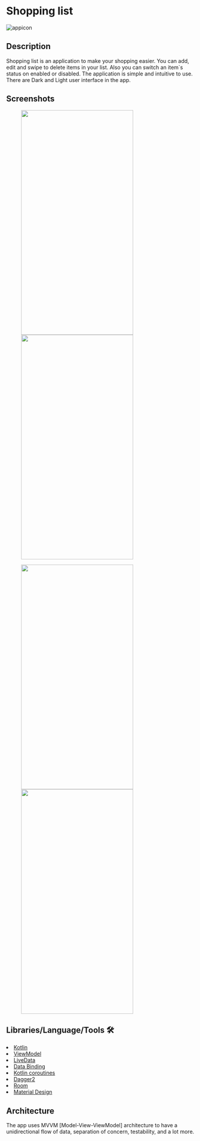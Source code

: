 # Shopping list

![appicon](https://user-images.githubusercontent.com/96004385/194842853-3bf1bce9-14fc-4df6-b586-e09fff3ad7d0.png)

## Description
Shopping list is an application to make your shopping easier.
You can add, edit and swipe to delete items in your list. Also you can switch an item`s status on enabled or disabled.
The application is simple and intuitive to use. There are Dark and Light user interface in the app.

## Screenshots

<img src="https://user-images.githubusercontent.com/96004385/194867745-46b0d4d1-1f83-4c79-96cf-2303bbb55939.png" height="600" width="300" hspace="40"><img src="https://user-images.githubusercontent.com/96004385/194867762-7896c787-9b04-4b55-9852-40fe6f46d93b.png" height="600" width="300" hspace="40">

<img src="https://user-images.githubusercontent.com/96004385/194867779-8eb9136a-396b-46af-8f5d-f9243301f1c4.png" height="600" width="300" hspace="40"><img src="https://user-images.githubusercontent.com/96004385/194867791-2e8b2912-e50c-47cc-ae91-96b8abac48ff.png" height="600" width="300" hspace="40">

## Libraries/Language/Tools 🛠

<li><a href="https://developer.android.com/kotlin">Kotlin</a></li>
<li><a href="https://developer.android.com/topic/libraries/architecture/viewmodel">ViewModel</a></li>
<li><a href="https://developer.android.com/topic/libraries/architecture/livedata">LiveData</a></li>
<li><a href="https://developer.android.com/topic/libraries/data-binding">Data Binding</a></li>
<li><a href="https://developer.android.com/kotlin/coroutines">Kotlin coroutines</a></li>
<li><a href="https://developer.android.com/training/dependency-injection/dagger-basics">Dagger2</a></li>
<li><a href="https://developer.android.com/training/data-storage/room">Room</a></li>
<li><a href="https://material.io/develop/android/docs/getting-started/">Material Design</a></li>

## Architecture
The app uses MVVM [Model-View-ViewModel] architecture to have a unidirectional flow of data, separation of concern, testability, and a lot more.
